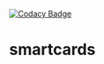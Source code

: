 [![Codacy Badge](https://app.codacy.com/project/badge/Grade/51dd1bf84f7543cd890579586978046b)](https://www.codacy.com/gh/LeoValter/smartcards/dashboard?utm_source=github.com&amp;utm_medium=referral&amp;utm_content=LeoValter/smartcards&amp;utm_campaign=Badge_Grade)

# smartcards
